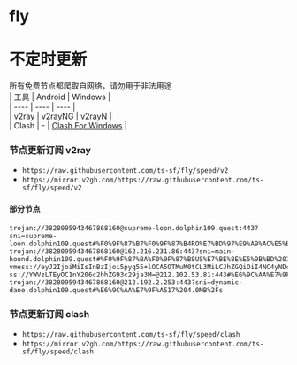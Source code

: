 # fly
# 不定时更新
所有免费节点都爬取自网络，请勿用于非法用途  
|  工具  | Android  | Windows  |  
|  ----  | ----   | ----  |  
| v2ray  | [v2rayNG](https://github.com/2dust/v2rayNG/releases) | [v2rayN](https://github.com/2dust/v2rayN/releases) |  
| Clash  | - | [Clash For Windows](https://github.com/2dust/clashN/releases) | 
  
### 节点更新订阅  v2ray
- `https://raw.githubusercontent.com/ts-sf/fly/speed/v2`  
- `https://mirror.v2gh.com/https://raw.githubusercontent.com/ts-sf/fly/speed/v2`  

#### 部分节点  
``` 
trojan://3828095943467868160@supreme-loon.dolphin109.quest:443?sni=supreme-loon.dolphin109.quest#%F0%9F%87%B7%F0%9F%87%B4RO%E7%BD%97%E9%A9%AC%E5%B0%BC%E4%BA%9A%20444.4KB%2Fs
trojan://3828095943467868160@162.216.231.86:443?sni=main-hound.dolphin109.quest#%F0%9F%87%BA%F0%9F%87%B8US%E7%BE%8E%E5%9B%BD%2014.6MB%2Fs
vmess://eyJ2IjoiMiIsInBzIjoi5pyq55+lOCA5OTMuM0tCL3MiLCJhZGQiOiI4NC4yNDcuMTQ2LjE2MSIsInBvcnQiOiIzOTUzMCIsImlkIjoiN2FhNTZlMzktMjliOC00NWMzLThiNTMtNmQyYTIzYjI0NjFjIiwiYWlkIjoiMCIsInNjeSI6ImF1dG8iLCJuZXQiOiJ0Y3AiLCJ0eXBlIjoibm9uZSIsImhvc3QiOiIiLCJwYXRoIjoiIiwidGxzIjoiIiwic25pIjoiIiwidGVzdF9uYW1lIjoiOCJ9
ss://YWVzLTEyOC1nY206c2hhZG93c29ja3M=@212.102.53.81:443#%E6%9C%AA%E7%9F%A515%2014.9MB%2Fs
trojan://3828095943467868160@212.192.2.253:443?sni=dynamic-dane.dolphin109.quest#%E6%9C%AA%E7%9F%A517%204.0MB%2Fs
```
### 节点更新订阅  clash
- `https://raw.githubusercontent.com/ts-sf/fly/speed/clash`  
- `https://mirror.v2gh.com/https://raw.githubusercontent.com/ts-sf/fly/speed/clash`  


